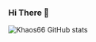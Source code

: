 ### Hi There :wave:

![Khaos66 GitHub stats](https://github-readme-stats.vercel.app/api?username=Khaos66&show_icons=true)